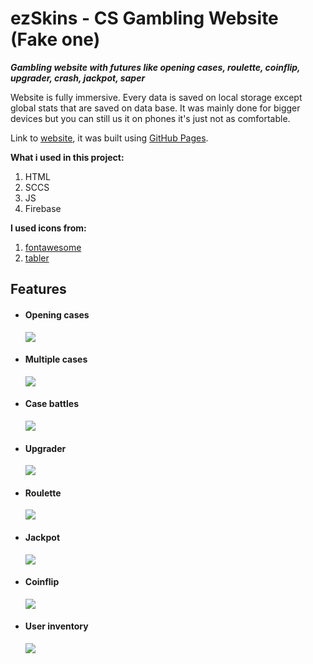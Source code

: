 # ezSkins - CS Gambling Website (Fake one)

**_Gambling website with futures like opening cases, roulette, coinflip, upgrader, crash, jackpot, saper_**

Website is fully immersive. Every data is saved on local storage except global stats that are saved on data base.
It was mainly done for bigger devices but you can still us it on phones it's just not as comfortable.

Link to [website](ludzikk.github.io/CS-Gambling/), it was built using [GitHub Pages](https://pages.github.com/).

**What i used in this project:**

1. HTML
2. SCCS
3. JS
4. Firebase

**I used icons from:**

1. [fontawesome](https://fontawesome.com)
2. [tabler](https://tabler.io/admin-template)

## Features

- #### Opening cases

  ![](https://s4.ezgif.com/tmp/ezgif-4-24473aab55.gif)

- #### Multiple cases

  ![](https://s4.ezgif.com/tmp/ezgif-4-c36d16e3c5.gif)

- #### Case battles

  ![](https://s4.ezgif.com/tmp/ezgif-4-985d02b4bf.gif)

- #### Upgrader

  ![](https://s4.ezgif.com/tmp/ezgif-4-64eada8202.gif)

- #### Roulette

  ![](https://s4.ezgif.com/tmp/ezgif-4-3c6844b3f9.gif)

- #### Jackpot

  ![](https://s4.ezgif.com/tmp/ezgif-4-325f50b8e3.gif)

- #### Coinflip

  ![](https://s2.ezgif.com/tmp/ezgif-2-643a47c12b.gif)

- #### User inventory
  ![](https://s2.ezgif.com/tmp/ezgif-2-29844ad799.gif)
